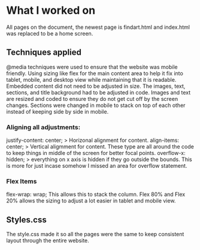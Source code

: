 # What I worked on
All pages on the document, the newest page is findart.html and index.html was replaced to be a home screen.

## Techniques applied

@media techniques were used to ensure that the website was mobile friendly. Using sizing like flex for the main content area to help it fix into tablet, mobile, and desktop view while maintaining that it is readable. Embedded content did not need to be adjusted in size.
The images, text, sections, and title background had to be adjusted in code. Images and text are resized and coded to ensure they do not get cut off by the screen changes.  Sections were changed in mobile to stack on top of each other instead of keeping side by side in mobile.


### Aligning all adjustments:

  justify-content: center; > Horizonal alignment for content.
    align-items: center; > Vertical aligmment for content.
    These type are all around the code to keep things in middle of the screen for better focal points.
    overflow-x: hidden; > everything on x axis is hidden if they go outside the bounds. This is more for just incase somehow I missed an area for overflow statement.

### Flex Items

flex-wrap: wrap; This allows this to stack the column.
Flex 80% and Flex 20% allows the sizing to adjust a lot
easier in tablet and mobile view.

## Styles.css

The style.css made it so all the pages were the same to keep consistent layout through the entire website. 
